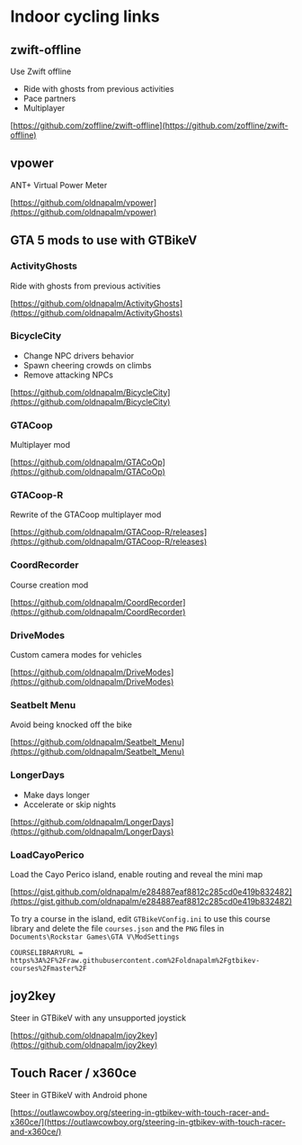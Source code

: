 # Indoor cycling links

## zwift-offline

Use Zwift offline

* Ride with ghosts from previous activities
* Pace partners
* Multiplayer

[https://github.com/zoffline/zwift-offline](https://github.com/zoffline/zwift-offline)

## vpower

ANT+ Virtual Power Meter

[https://github.com/oldnapalm/vpower](https://github.com/oldnapalm/vpower)

## GTA 5 mods to use with GTBikeV

### ActivityGhosts

Ride with ghosts from previous activities

[https://github.com/oldnapalm/ActivityGhosts](https://github.com/oldnapalm/ActivityGhosts)

### BicycleCity

* Change NPC drivers behavior
* Spawn cheering crowds on climbs
* Remove attacking NPCs

[https://github.com/oldnapalm/BicycleCity](https://github.com/oldnapalm/BicycleCity)

### GTACoop

Multiplayer mod

[https://github.com/oldnapalm/GTACoOp](https://github.com/oldnapalm/GTACoOp)

### GTACoop-R

Rewrite of the GTACoop multiplayer mod

[https://github.com/oldnapalm/GTACoop-R/releases](https://github.com/oldnapalm/GTACoop-R/releases)

### CoordRecorder

Course creation mod

[https://github.com/oldnapalm/CoordRecorder](https://github.com/oldnapalm/CoordRecorder)

### DriveModes

Custom camera modes for vehicles

[https://github.com/oldnapalm/DriveModes](https://github.com/oldnapalm/DriveModes)

### Seatbelt Menu

Avoid being knocked off the bike

[https://github.com/oldnapalm/Seatbelt_Menu](https://github.com/oldnapalm/Seatbelt_Menu)

### LongerDays

* Make days longer
* Accelerate or skip nights

[https://github.com/oldnapalm/LongerDays](https://github.com/oldnapalm/LongerDays)

### LoadCayoPerico

Load the Cayo Perico island, enable routing and reveal the mini map

[https://gist.github.com/oldnapalm/e284887eaf8812c285cd0e419b832482](https://gist.github.com/oldnapalm/e284887eaf8812c285cd0e419b832482)

To try a course in the island, edit ``GTBikeVConfig.ini`` to use this course library and delete the file ``courses.json``
and the ``PNG`` files in ``Documents\Rockstar Games\GTA V\ModSettings``

```
COURSELIBRARYURL = https%3A%2F%2Fraw.githubusercontent.com%2Foldnapalm%2Fgtbikev-courses%2Fmaster%2F
```

## joy2key

Steer in GTBikeV with any unsupported joystick

[https://github.com/oldnapalm/joy2key](https://github.com/oldnapalm/joy2key)

## Touch Racer / x360ce

Steer in GTBikeV with Android phone

[https://outlawcowboy.org/steering-in-gtbikev-with-touch-racer-and-x360ce/](https://outlawcowboy.org/steering-in-gtbikev-with-touch-racer-and-x360ce/)
